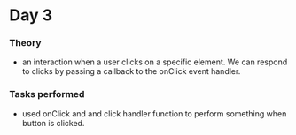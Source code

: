 # Day 3

### Theory

- an interaction when a user clicks on a specific element. We can respond to clicks by passing a callback to the onClick event handler.

### Tasks performed

- used onClick and and click handler function to perform something when button is clicked.
